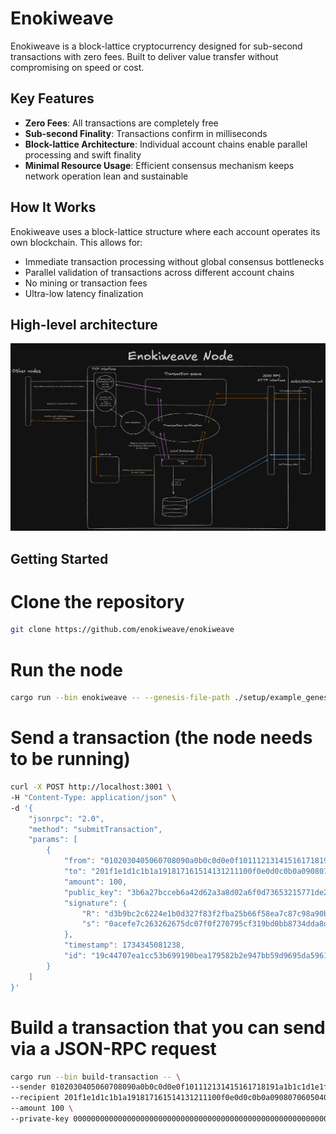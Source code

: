# Enokiweave

Enokiweave is a block-lattice cryptocurrency designed for sub-second transactions with zero fees. Built to deliver value transfer without compromising on speed or cost.

## Key Features

- **Zero Fees**: All transactions are completely free
- **Sub-second Finality**: Transactions confirm in milliseconds
- **Block-lattice Architecture**: Individual account chains enable parallel processing and swift finality
- **Minimal Resource Usage**: Efficient consensus mechanism keeps network operation lean and sustainable

## How It Works

Enokiweave uses a block-lattice structure where each account operates its own blockchain. This allows for:

- Immediate transaction processing without global consensus bottlenecks
- Parallel validation of transactions across different account chains
- No mining or transaction fees
- Ultra-low latency finalization

## High-level architecture
![Architecture](./assets/architecture.png)

## Getting Started

# Clone the repository
```bash
git clone https://github.com/enokiweave/enokiweave
```

# Run the node
```bash
cargo run --bin enokiweave -- --genesis-file-path ./setup/example_genesis_file.json --initial-peers-file-path ./setup/example_initial_peers_file.txt
```

# Send a transaction (the node needs to be running)
```bash
curl -X POST http://localhost:3001 \
-H "Content-Type: application/json" \
-d '{
    "jsonrpc": "2.0",
    "method": "submitTransaction",
    "params": [
        {
            "from": "0102030405060708090a0b0c0d0e0f101112131415161718191a1b1c1d1e1f20",
            "to": "201f1e1d1c1b1a191817161514131211100f0e0d0c0b0a090807060504030201",
            "amount": 100,
            "public_key": "3b6a27bcceb6a42d62a3a8d02a6f0d73653215771de243a63ac048a18b59da29",
            "signature": {
                "R": "d3b9bc2c6224e1b0d327f83f2fba25b66f58ea7c87c98a90b9f7f99f4e870be4",
                "s": "0acefe7c263262675dc07f0f270795cf319bd0bb8734dda8d28f055bfa1aa70f"
            },
            "timestamp": 1734345081238,
            "id": "19c44707ea1cc53b699190bea179582b2e947bb59d9695da5961b9cc11e7dd93"
        }
    ]
}'
```

# Build a transaction that you can send via a JSON-RPC request
```bash
cargo run --bin build-transaction -- \
--sender 0102030405060708090a0b0c0d0e0f101112131415161718191a1b1c1d1e1f20 \
--recipient 201f1e1d1c1b1a191817161514131211100f0e0d0c0b0a090807060504030201 \
--amount 100 \
--private-key 0000000000000000000000000000000000000000000000000000000000000000
```

